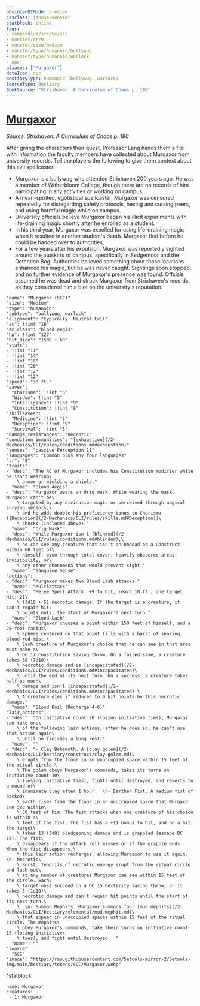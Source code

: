 ```yaml
---
obsidianUIMode: preview
cssclass: json5e-monster
statblock: inline
tags:
- compendium/src/5e/scc
- monster/cr/9
- monster/size/medium
- monster/type/humanoid/bullywug
- monster/type/humanoid/warlock
- npc
aliases: ["Murgaxor"]
NoteIcon: npc
BestiaryType: humanoid (bullywug, warlock)
SourceType: Bestiary
BookSource: "Strixhaven: A Curriculum of Chaos p. 180"
---
```

# [Murgaxor](2-Mechanics/CLI/bestiary/npc/murgaxor-scc.md)
*Source: Strixhaven: A Curriculum of Chaos p. 180*  

After giving the characters their quest, Professor Lang hands them a file with information the faculty members have collected about Murgaxor from university records. Tell the players the following to give them context about this evil spellcaster:

- Murgaxor is a bullywug who attended Strixhaven 200 years ago. He was a member of Witherbloom College, though there are no records of him participating in any activities or working on campus.  
- A mean-spirited, egotistical spellcaster, Murgaxor was censured repeatedly for disregarding safety protocols, hexing and cursing peers, and using harmful magic while on campus.  
- University officials believe Murgaxor began his illicit experiments with life-draining magic shortly after he enrolled as a student.  
- In his third year, Murgaxor was expelled for using life-draining magic when it resulted in another student's death. Murgaxor fled before he could be handed over to authorities.  
- For a few years after his expulsion, Murgaxor was reportedly sighted around the outskirts of campus, specifically in Sedgemoor and the Detention Bog. Authorities believed something about those locations enhanced his magic, but he was never caught. Sightings soon stopped, and no further evidence of Murgaxor's presence was found. Offcials assumed he was dead and struck Murgaxor from Strixhaven's records, as they considered him a blot on the university's reputation.  

```statblock
"name": "Murgaxor (SCC)"
"size": "Medium"
"type": "humanoid"
"subtype": "bullywug, warlock"
"alignment": "typically  Neutral Evil"
"ac": !!int "16"
"ac_class": "blood aegis"
"hp": !!int "127"
"hit_dice": "15d8 + 60"
"stats":
- !!int "11"
- !!int "14"
- !!int "18"
- !!int "20"
- !!int "12"
- !!int "12"
"speed": "30 ft."
"saves":
  "Charisma": !!int "5"
  "Wisdom": !!int "5"
  "Intelligence": !!int "9"
  "Constitution": !!int "8"
"skillsaves":
  "Medicine": !!int "5"
  "Deception": !!int "9"
  "Survival": !!int "5"
"damage_resistances": "necrotic"
"condition_immunities": "[exhaustion](/2-Mechanics/CLI/rules/conditions.md#exhaustion)"
"senses": "passive Perception 11"
"languages": "Common plus any four languages"
"cr": "9"
"traits":
- "desc": "The AC of Murgaxor includes his Constitution modifier while he isn't wearing\
    \ armor or wielding a shield."
  "name": "Blood Aegis"
- "desc": "Murgaxor wears an Oriq mask. While wearing the mask, Murgaxor can't be\
    \ targeted by any divination magic or perceived through magical scrying sensors,\
    \ and he adds double his proficiency bonus to Charisma ([Deception](/2-Mechanics/CLI/rules/skills.md#Deception))\
    \ checks (included above)."
  "name": "Oriq Mask"
- "desc": "While Murgaxor isn't [blinded](/2-Mechanics/CLI/rules/conditions.md#blinded),\
    \ he can see any creature that isn't an Undead or a Construct within 60 feet of\
    \ himself, even through total cover, heavily obscured areas, invisibility, or\
    \ any other phenomena that would prevent sight."
  "name": "Sanguine Sense"
"actions":
- "desc": "Murgaxor makes two Blood Lash attacks."
  "name": "Multiattack"
- "desc": "Melee Spell Attack: +9 to hit, reach 10 ft., one target. Hit: 21\
    \ (3d10 + 5) necrotic damage. If the target is a creature, it can't regain hit\
    \ points until the start of Murgaxor's next turn."
  "name": "Blood Lash"
- "desc": "Murgaxor chooses a point within 150 feet of himself, and a 20-foot radius\
    \ sphere centered on that point fills with a burst of searing, blood-red mist.\
    \ Each creature of Murgaxor's choice that he can see in that area must make a\
    \ DC 17 Constitution saving throw. On a failed save, a creature takes 38 (7d10)\
    \ necrotic damage and is [incapacitated](/2-Mechanics/CLI/rules/conditions.md#incapacitated)\
    \ until the end of its next turn. On a success, a creature takes half as much\
    \ damage and isn't [incapacitated](/2-Mechanics/CLI/rules/conditions.md#incapacitated).\
    \ A creature dies if reduced to 0 hit points by this necrotic damage."
  "name": "Blood Boil (Recharge 4-6)"
"lair_actions":
- "desc": "On initiative count 20 (losing initiative ties), Murgaxor can take one\
    \ of the following lair actions; after he does so, he can't use that action again\
    \ until he finishes a long rest:"
  "name": ""
- "desc": "- Clay Behemoth. A [clay golem](/2-Mechanics/CLI/bestiary/construct/clay-golem.md)\
    \ erupts from the floor in an unoccupied space within 15 feet of the ritual circle.\
    \ The golem obeys Murgaxor's commands, takes its turns on initiative count 10\
    \ (losing initiative ties), fights until destroyed, and reverts to a mound of\
    \ inanimate clay after 1 hour.  \n- Earthen Fist. A medium fist of packed\
    \ earth rises from the floor in an unoccupied space that Murgaxor can see within\
    \ 30 feet of him. The fist attacks when one creature of his choice is within 4\
    \ feet of the fist. The fist has a +11 bonus to hit, and on a hit, the target\
    \ takes 13 (3d8) bludgeoning damage and is grappled (escape DC 15). The fist\
    \ disappears if the attack roll misses or if the grapple ends. When the fist disappears,\
    \ this lair action recharges, allowing Murgaxor to use it again.  \n- Necrotic\
    \ Burst. Tendrils of necrotic energy erupt from the ritual circle and lash out\
    \ at any number of creatures Murgaxor can see within 15 feet of the circle. Each\
    \ target must succeed on a DC 15 Dexterity saving throw, or it takes 5 (1d10)\
    \ necrotic damage and can't regain hit points until the start of its next turn.\
    \  \n- Summon Mephits. Murgaxor summons four [mud mephits](/2-Mechanics/CLI/bestiary/elemental/mud-mephit.md)\
    \ that appear in unoccupied spaces within 15 feet of the ritual circle. The mephits\
    \ obey Murgaxor's commands, take their turns on initiative count 15 (losing initiative\
    \ ties), and fight until destroyed.  "
  "name": ""
"source":
- "SCC"
"image": "https://raw.githubusercontent.com/5etools-mirror-2/5etools-img/main/bestiary/tokens/SCC/Murgaxor.webp"
```
^statblock

```encounter-table
name: Murgaxor
creatures:
 - 1: Murgaxor
```